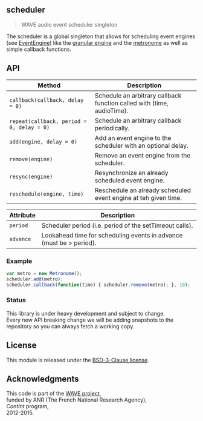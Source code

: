 ## scheduler

> WAVE audio event scheduler singleton

The scheduler is a global singleton that allows for scheduling event engines (see [EventEngine](https://github.com/Ircam-RnD/event-engine)) like the [granular engine](https://github.com/Ircam-RnD/granular-engine) and the [metronome](https://github.com/Ircam-RnD/metronome) as well as simple callback functions.

## API

Method | Description
--- | ---
`callback(callback, delay = 0)` | Schedule an arbitrary callback function called with (time, audioTime).
`repeat(callback, period = 0, delay = 0)` | Schedule an arbitrary callback periodically.
`add(engine, delay = 0)` | Add an event engine to the scheduler with an optional delay.
`remove(engine)` | Remove an event engine from the scheduler.
`resync(engine)` | Resynchronize an already scheduled event engine.
`reschedule(engine, time)` | Reschedule an already scheduled event engine at teh given time.

Attribute | Description
--- | ---
`period` | Scheduler period (i.e. period of the setTimeout calls).
`advance` | Lookahead time for scheduling events in advance (must be > period).

### Example

```js
var metro = new Metronome();
scheduler.add(metro);
scheduler.callback(function(time) { scheduler.remove(metro); }, 10);
```

### Status

This library is under heavy development and subject to change.  
Every new API breaking change we will be adding snapshots to the repository so you can always fetch a working copy.

## License
This module is released under the [BSD-3-Clause license](http://opensource.org/licenses/BSD-3-Clause).

## Acknowledgments
This code is part of the [WAVE project](http://wave.ircam.fr),  
funded by ANR (The French National Research Agency),  
_ContInt_ program,  
2012-2015.
